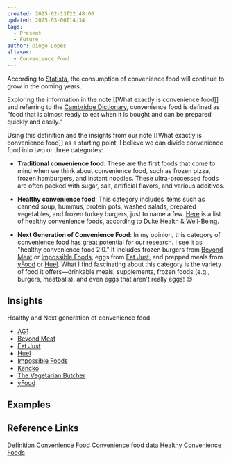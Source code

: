 ```yaml
---
created: 2025-02-13T22:48:00
updated: 2025-03-06T14:34
tags:
  - Present
  - Future
author: Diogo Lopes
aliases:
  - Convenience Food
---
```


According to [Statista](https://www.statista.com/outlook/cmo/food/convenience-food/worldwide), the consumption of convenience food will continue to grow in the coming years.

Exploring the information in the note [[What exactly is convenience food]] and referring to the [Cambridge Dictionary](https://dictionary.cambridge.org/dictionary/english/convenience-food), convenience food is defined as "food that is almost ready to eat when it is bought and can be prepared quickly and easily."

Using this definition and the insights from our note [[What exactly is convenience food]] as a starting point, I believe we can divide convenience food into two or three categories: 

- **Traditional convenience food**: These are the first foods that come to mind when we think about convenience food, such as frozen pizza, frozen hamburgers, and instant noodles. These ultra-processed foods are often packed with sugar, salt, artificial flavors, and various additives.
    
- **Healthy convenience food**: This category includes items such as canned soup, hummus, protein pots, washed salads, prepared vegetables, and frozen turkey burgers, just to name a few. [Here](https://dhwblog.dukehealth.org/healthy-convenience-foods-that-require-no-cooking-or-prep-time/) is a list of healthy convenience foods, according to Duke Health & Well-Being.

- **Next Generation of Convenience Food**: In my opinion, this category of convenience food has great potential for our research. I see it as "healthy convenience food 2.0." It includes frozen burgers from [Beyond Meat](https://www.beyondmeat.com/en-GB/) or [Impossible Foods](https://impossiblefoods.com), eggs from [Eat Just](https://www.ju.st), and prepped meals from [yFood](https://yfood.com/en-eu) or [Huel](https://huel.com/). What I find fascinating about this category is the variety of food it offers—drinkable meals, supplements, frozen foods (e.g., burgers, meatballs), and even eggs that aren't really eggs! 😊

## Insights

Healthy and Next generation of convenience food:

- [AG1](https://drinkag1.com/) 
- [Beyond Meat](https://www.beyondmeat.com/en-GB/)
- [Eat Just](https://www.ju.st)
- [Huel](https://huel.com/)
- [Impossible Foods](https://impossiblefoods.com)
- [Kencko](https://www.kencko.com/)
- [The Vegetarian Butcher](https://www.thevegetarianbutcher.pt/pt/home.html)
- [yFood](https://yfood.com/en-eu)

## Examples

## Reference Links

[Definition Convenience Food](https://dictionary.cambridge.org/dictionary/english/convenience-food)
[Convenience food data](https://www.statista.com/outlook/cmo/food/convenience-food/worldwide)
[Healthy Convenience Foods](https://dhwblog.dukehealth.org/healthy-convenience-foods-that-require-no-cooking-or-prep-time/) 
